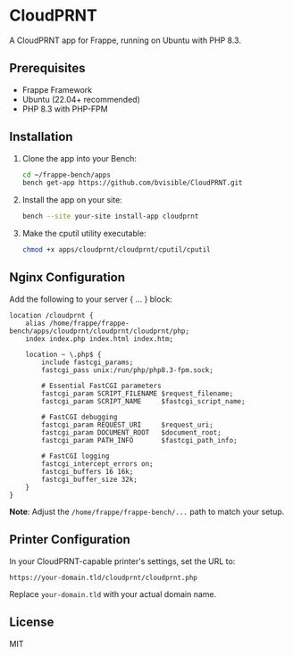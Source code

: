 # CloudPRNT

A CloudPRNT app for Frappe, running on Ubuntu with PHP 8.3.

## Prerequisites

- Frappe Framework  
- Ubuntu (22.04+ recommended)  
- PHP 8.3 with PHP-FPM

## Installation

1. Clone the app into your Bench:
   ```bash
   cd ~/frappe-bench/apps
   bench get-app https://github.com/bvisible/CloudPRNT.git
   ```

2. Install the app on your site:
   ```bash
   bench --site your-site install-app cloudprnt
   ```

3. Make the cputil utility executable:
   ```bash
   chmod +x apps/cloudprnt/cloudprnt/cputil/cputil
   ```

## Nginx Configuration

Add the following to your server { … } block:

```nginx
location /cloudprnt {
    alias /home/frappe/frappe-bench/apps/cloudprnt/cloudprnt/cloudprnt/php;
    index index.php index.html index.htm;

    location ~ \.php$ {
        include fastcgi_params;
        fastcgi_pass unix:/run/php/php8.3-fpm.sock;
        
        # Essential FastCGI parameters
        fastcgi_param SCRIPT_FILENAME $request_filename;
        fastcgi_param SCRIPT_NAME     $fastcgi_script_name;

        # FastCGI debugging
        fastcgi_param REQUEST_URI     $request_uri;
        fastcgi_param DOCUMENT_ROOT   $document_root;
        fastcgi_param PATH_INFO       $fastcgi_path_info;

        # FastCGI logging
        fastcgi_intercept_errors on;
        fastcgi_buffers 16 16k;
        fastcgi_buffer_size 32k;
    }
}
```

**Note**: Adjust the `/home/frappe/frappe-bench/...` path to match your setup.

## Printer Configuration

In your CloudPRNT-capable printer's settings, set the URL to:

```
https://your-domain.tld/cloudprnt/cloudprnt.php
```

Replace `your-domain.tld` with your actual domain name.

## License

MIT